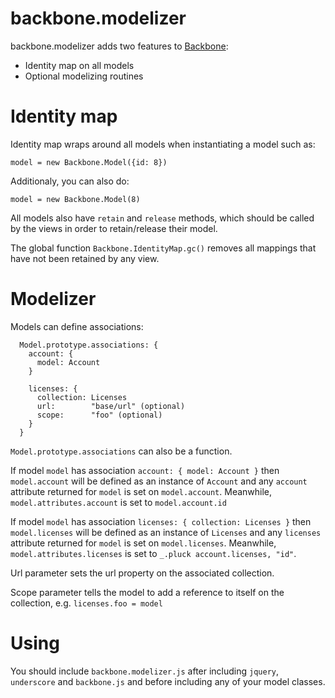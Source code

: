 backbone.modelizer
==================

backbone.modelizer adds two features to [Backbone](http://backbonejs.org/):

* Identity map on all models
* Optional modelizing routines

Identity map
============

Identity map wraps around all models when instantiating a model such as:

    model = new Backbone.Model({id: 8})

Additionaly, you can also do:

    model = new Backbone.Model(8)

All models also have `retain` and `release` methods, which should be called
by the views in order to retain/release their model.

The global function `Backbone.IdentityMap.gc()` removes all mappings that
have not been retained by any view.

Modelizer
=========

Models can define associations:

```
  Model.prototype.associations: {
    account: {
      model: Account
    }
  
    licenses: {
      collection: Licenses
      url:        "base/url" (optional)
      scope:      "foo" (optional)
    }
  }
```

`Model.prototype.associations` can also be a function.

If model `model` has association `account: { model: Account }` then
`model.account` will be defined as an instance of `Account` and any `account`
attribute returned for `model` is set on `model.account`. Meanwhile, `model.attributes.account`
is set to `model.account.id`

If model `model` has association `licenses: { collection: Licenses }` then 
`model.licenses` will be defined as an instance of `Licenses` and any `licenses`
attribute returned for `model` is set on `model.licenses`. Meanwhile, `model.attributes.licenses`
is set to `_.pluck account.licenses, "id"`.
 
Url parameter sets the url property on the associated collection.

Scope parameter tells the model to add a reference to itself on the collection, e.g.
`licenses.foo = model`

Using
=====

You should include `backbone.modelizer.js` after including `jquery`, `underscore` and `backbone.js`
and before including any of your model classes.
